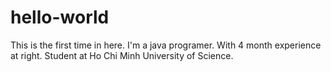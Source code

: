 # hello-world
This is the first time in here.
I'm a java programer.
With 4 month experience at right.
Student at Ho Chi Minh University of Science.
